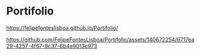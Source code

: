 # Portifolio
https://felipefonteslisboa.github.io/Portifolio/


https://github.com/FelipeFontesLisboa/Portifolio/assets/140672254/6717ea29-4257-4f67-8c37-6b4e9013c973

